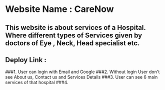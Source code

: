# Website Name : CareNow
## This website is about services of a Hospital. Where different types of Services given by doctors of Eye , Neck, Head specialist etc. 
## Deploy Link : 
###1. User can login with Email and Google
###2. Without login User don't see About us, Contact us and Services Details
###3. User can see 6 main services of that hospital
###4. 
